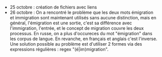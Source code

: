 - 25 octobre : création de fichiers avec liens
- 26 octobre : On a rencontré le problème que les deux mots émigration et immigration sont maintenant utilisés sans aucune distinction, mais en général, l'émigration est une sortie, c'est sa différence avec l'immigration, l'entrée, et le concept de migration couvre les deux processus. En russe, on a plus d'occureces du mot "émigration" dans les corpus de langue. En revanche, en français et anglais c'est l'inverse. Une solution possible au problème est d'utiliser 2 formes via des expressions régulières : regex "(é|im)migration".
